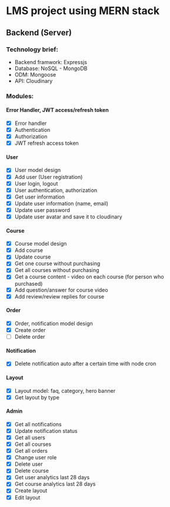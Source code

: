 # LMS project using MERN stack

## Backend (Server)

### Technology brief:

- Backend framwork: Expressjs
- Database: NoSQL - MongoDB
- ODM: Mongoose
- API: Cloudinary

### Modules:

#### Error Handler, JWT access/refresh token

- [x] Error handler
- [x] Authentication
- [x] Authorization
- [x] JWT refresh access token

#### User

- [x] User model design
- [x] Add user (User registration)
- [x] User login, logout
- [x] User authentication, authorization
- [x] Get user information
- [x] Update user information (name, email)
- [x] Update user password
- [x] Update user avatar and save it to cloudinary

#### Course

- [x] Course model design
- [x] Add course
- [x] Update course
- [x] Get one course without purchasing
- [x] Get all courses without purchasing
- [x] Get a course content - video on each course (for person who purchased)
- [x] Add question/answer for course video
- [x] Add review/review replies for course

#### Order

- [x] Order, notification model design
- [x] Create order
- [ ] Delete order

#### Notification

- [x] Delete notification auto after a certain time with node cron

#### Layout

- [x] Layout model: faq, category, hero banner
- [x] Get layout by type

#### Admin

- [x] Get all notifications
- [x] Update notification status
- [x] Get all users
- [x] Get all courses
- [x] Get all orders
- [x] Change user role
- [x] Delete user
- [x] Delete course
- [x] Get user analytics last 28 days
- [x] Get course analytics last 28 days
- [x] Create layout
- [x] Edit layout
